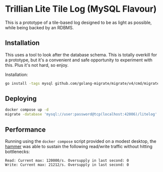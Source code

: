 # Trillian Lite Tile Log (MySQL Flavour)

This is a prototype of a tile-based log designed to be as light as possible, while being backed by an RDBMS.

## Installation

This uses a tool to look after the database schema. This is totally overkill for a prototype, but it's a convenient and safe opportunity to experiment with this. Plus it's not hard, so enjoy.

Installation:

```bash
go install -tags mysql github.com/golang-migrate/migrate/v4/cmd/migrate@v4.17.1
```

## Deploying

```bash
docker compose up -d
migrate -database 'mysql://user:password@tcp(localhost:42006)/litelog' -source file:///`pwd`/storage/tsql/migrations up
```

## Performance

Running using the `docker compose` script provided on a modest desktop, the [hammer](https://github.com/transparency-dev/serverless-log/tree/main/hammer) was able to sustain the following read/write traffic without hitting bottlenecks:

```
Read: Current max: 120000/s. Oversupply in last second: 0
Write: Current max: 21212/s. Oversupply in last second: 0
```
